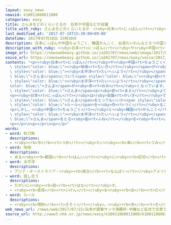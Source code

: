 ```yaml
---
layout: easy_news
newsid: k10011060611000
categories: easy
title: さんまをどのくらいとるか　日本や中国などが会議
title_with_ruby: さんまをどのくらいとるか　<ruby>日本<rt>にっぽん</rt></ruby>や<ruby>中国<rt>ちゅうごく</rt></ruby>などが<ruby>会議<rt>かいぎ</rt></ruby>
last_modified_at: '2017-07-18T15:30:00+09:00'
datetime: 2017年07月18日 15時30分
description: 日本にっぽんや中国ちゅうごく、韓国かんこく、台湾たいわんなど８つの国くにと地域ちいきが北きた太平洋たいへいようのさんまについて話はなし合あう会議かいぎが１３日にち〜１５日にちにありました。
description_with_ruby: <ruby>日本<rt>にっぽん</rt></ruby>や<ruby>中国<rt>ちゅうごく</rt></ruby>、<ruby>韓国<rt>かんこく</rt></ruby>、<ruby>台湾<rt>たいわん</rt></ruby>など８つの<ruby>国<rt>くに</rt></ruby>と<ruby>地域<rt>ちいき</rt></ruby>が<ruby>北<rt>きた</rt></ruby><ruby>太平洋<rt>たいへいよう</rt></ruby>のさんまについて<ruby>話<rt>はな</rt></ruby>し<ruby>合<rt>あ</rt></ruby>う<ruby>会議<rt>かいぎ</rt></ruby>が１３<ruby>日<rt>にち</rt></ruby>〜１５<ruby>日<rt>にち</rt></ruby>にありました。
image_url: https://newswebeasy.github.io/ja201707/news/web/image/2017/07/18/k10011060611000.jpg
voice_url: https://newswebeasy.github.io/ja201707/news/easy/voice/2017/07/18/k10011060611000.mp3
contents: "<p><ruby>日本<rt>にっぽん</rt></ruby>や<ruby>中国<rt>ちゅうごく</rt></ruby>、<ruby>韓国<rt>かんこく</rt></ruby>、<ruby>台湾<rt>たいわん</rt></ruby>など８つの<ruby>国<rt>くに</rt></ruby>と<span\
  \ style=\"color: blue;\"><ruby>地域<rt>ちいき</rt></ruby></span>が<ruby>北<rt>きた</rt></ruby><span\
  \ style=\"color: blue;\"><ruby>太平洋<rt>たいへいよう</rt></ruby></span>の<span style=\"color:\
  \ blue;\">さんま</span>について<span style=\"color: blue;\"><ruby>話<rt>はな</rt></ruby>し<ruby>合<rt>あ</rt></ruby>う</span><ruby>会議<rt>かいぎ</rt></ruby>が１３<ruby>日<rt>にち</rt></ruby>〜１５<ruby>日<rt>にち</rt></ruby>にありました。<ruby>中国<rt>ちゅうごく</rt></ruby>や<ruby>台湾<rt>たいわん</rt></ruby>などは<ruby>最近<rt>さいきん</rt></ruby>、<ruby>北<rt>きた</rt></ruby><span\
  \ style=\"color: blue;\"><ruby>太平洋<rt>たいへいよう</rt></ruby></span>でとる<span style=\"\
  color: blue;\">さんま</span>が<ruby>多<rt>おお</rt></ruby>くなっています。<ruby>日本<rt>にっぽん</rt></ruby>がとる<span\
  \ style=\"color: blue;\">さんま</span>は<ruby>前<rt>まえ</rt></ruby>より<ruby>少<rt>すく</rt></ruby>なくなっています。</p>\n\
  <p><ruby>日本<rt>にっぽん</rt></ruby>は<ruby>会議<rt>かいぎ</rt></ruby>で、どの<ruby>国<rt>くに</rt></ruby>がどのくらい<span\
  \ style=\"color: blue;\">さんま</span>をとってもいいか<span style=\"color: blue;\">ルール</span>を<ruby>作<rt>つく</rt></ruby>りたいと<ruby>言<rt>い</rt></ruby>いました。<ruby>中国<rt>ちゅうごく</rt></ruby>と<ruby>韓国<rt>かんこく</rt></ruby>とロシアは、どのくらいとるか<ruby>決<rt>き</rt></ruby>めるのはまだ<ruby>早<rt>はや</rt></ruby>いなどと<ruby>言<rt>い</rt></ruby>って<ruby>反対<rt>はんたい</rt></ruby>しました。このため、<span\
  \ style=\"color: blue;\">ルール</span>を<ruby>作<rt>つく</rt></ruby>ることはできませんでした。</p>\n\
  <p>しかし、<ruby>中国<rt>ちゅうごく</rt></ruby>と<ruby>韓国<rt>かんこく</rt></ruby>と<ruby>台湾<rt>たいわん</rt></ruby>は、これから１<ruby>年<rt>ねん</rt></ruby>は<ruby>北<rt>きた</rt></ruby><span\
  \ style=\"color: blue;\"><ruby>太平洋<rt>たいへいよう</rt></ruby></span>で<span style=\"color:\
  \ blue;\">さんま</span>をとる<ruby>船<rt>ふね</rt></ruby>を<ruby>今<rt>いま</rt></ruby>より<ruby>多<rt>おお</rt></ruby>くしないと<ruby>決<rt>き</rt></ruby>まりました。</p>\n\
  <p></p>\n<p></p>\n<p></p>"
words:
- word: 秋刀魚
  descriptions:
  - <ruby><rb>冷</rb><rt>つめ</rt></ruby>たい<ruby><rb>海</rb><rt>うみ</rt></ruby>にすむ<ruby><rb>細長</rb><rt>ほそなが</rt></ruby>い<ruby><rb>魚</rb><rt>さかな</rt></ruby>。<ruby><rb>秋</rb><rt>あき</rt></ruby>に<ruby><rb>多</rb><rt>おお</rt></ruby>くとれる。
- word: 地域
  descriptions:
  - ある<ruby><rb>範囲</rb><rt>はんい</rt></ruby>に<ruby><rb>区切</rb><rt>くぎ</rt></ruby>られた<ruby><rb>土地</rb><rt>とち</rt></ruby>。
- word: 太平洋
  descriptions:
  - アジア・オーストラリア・<ruby><rb>南北</rb><rt>なんぼく</rt></ruby>アメリカ・<ruby><rb>南極</rb><rt>なんきょく</rt></ruby>の<ruby><rb>五</rb><rt>いつ</rt></ruby>つの<ruby><rb>大陸</rb><rt>たいりく</rt></ruby>に<ruby><rb>囲</rb><rt>かこ</rt></ruby>まれた、<ruby><rb>世界</rb><rt>せかい</rt></ruby>でいちばん<ruby><rb>広</rb><rt>ひろ</rt></ruby>い<ruby><rb>海</rb><rt>うみ</rt></ruby>。
- word: 話し合う
  descriptions:
  - たがいに<ruby><rb>話</rb><rt>はな</rt></ruby>す。
  - <ruby><rb>意見</rb><rt>いけん</rt></ruby>を<ruby><rb>出</rb><rt>だ</rt></ruby>し<ruby><rb>合</rb><rt>あ</rt></ruby>う。
- word: ルール
  descriptions:
  - <ruby><rb>規則</rb><rt>きそく</rt></ruby>。<ruby><rb>決</rb><rt>き</rt></ruby>まり。
web_news_url: /news/web/2017/07/15/日本が提案サンマ漁獲枠-中韓など反対で合意できず/
source_url: http://www3.nhk.or.jp/news/easy/k10011060611000/k10011060611000.html
...
```

